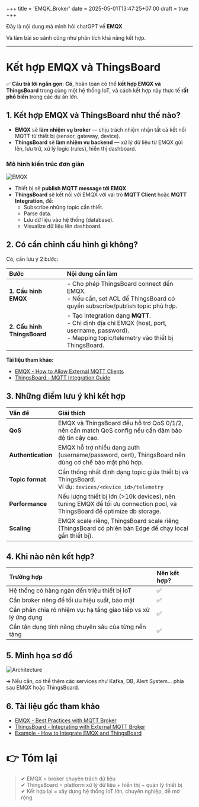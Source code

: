 +++
title = 'EMQK_Broker'
date = 2025-05-01T13:47:25+07:00
draft = true
+++

Đây là nội dung mà mình hỏi chatGPT về **EMQX**

Và làm bài so sánh cũng như phân tích khả năng kết hợp.

-------------------------------------------------------------
# Kết hợp EMQX và ThingsBoard

✅ **Câu trả lời ngắn gọn**: **Có**, hoàn toàn có thể **kết hợp EMQX và ThingsBoard** trong cùng một hệ thống IoT, và cách kết hợp này thực tế **rất phổ biến** trong các dự án lớn.

## 1. Kết hợp EMQX và ThingsBoard như thế nào?

- **EMQX** sẽ **làm nhiệm vụ broker** — chịu trách nhiệm nhận tất cả kết nối MQTT từ thiết bị (sensor, gateway, device).
- **ThingsBoard** sẽ **làm nhiệm vụ backend** — xử lý dữ liệu từ EMQX gửi lên, lưu trữ, xử lý logic (rules), hiển thị dashboard.

### Mô hình kiến trúc đơn giản

![EMQX](https://docs.emqx.com/assets/100m-benckmark.k0vOTtqJ.png)

- Thiết bị sẽ **publish MQTT message tới EMQX**.
- **ThingsBoard** sẽ kết nối với EMQX với vai trò **MQTT Client** hoặc **MQTT Integration**, để:
  - Subscribe những topic cần thiết.
  - Parse data.
  - Lưu dữ liệu vào hệ thống (database).
  - Visualize dữ liệu lên dashboard.

## 2. Có cần chỉnh cấu hình gì không?

Có, cần lưu ý 2 bước:

| Bước | Nội dung cần làm |
|:---|:---|
| **1. Cấu hình EMQX** | - Cho phép ThingsBoard connect đến EMQX.<br> - Nếu cần, set ACL để ThingsBoard có quyền subscribe/publish topic phù hợp. |
| **2. Cấu hình ThingsBoard** | - Tạo Integration dạng **MQTT**.<br> - Chỉ định địa chỉ EMQX (host, port, username, password).<br> - Mapping topic/telemetry vào thiết bị ThingsBoard. |

**Tài liệu tham khảo:**  
- [EMQX - How to Allow External MQTT Clients](https://www.emqx.io/docs/en/latest/mqtt/mqtt-connection.html)  
- [ThingsBoard - MQTT Integration Guide](https://thingsboard.io/docs/user-guide/integrations/mqtt/)

## 3. Những điểm lưu ý khi kết hợp

| Vấn đề | Giải thích |
|:---|:---|
| **QoS** | EMQX và ThingsBoard đều hỗ trợ QoS 0/1/2, nên cần match QoS config nếu cần đảm bảo độ tin cậy cao. |
| **Authentication** | EMQX hỗ trợ nhiều dạng auth (username/password, cert), ThingsBoard nên dùng cơ chế bảo mật phù hợp. |
| **Topic format** | Cần thống nhất định dạng topic giữa thiết bị và ThingsBoard.<br>Ví dụ: `devices/<device_id>/telemetry` |
| **Performance** | Nếu lượng thiết bị lớn (>10k devices), nên tuning EMQX để tối ưu connection pool, và ThingsBoard để optimize db storage. |
| **Scaling** | EMQX scale riêng, ThingsBoard scale riêng (ThingsBoard có phiên bản Edge để chạy local gần thiết bị). |

## 4. Khi nào nên kết hợp?

| Trường hợp | Nên kết hợp? |
|:---|:---|
| Hệ thống có hàng ngàn đến triệu thiết bị IoT | ✅ |
| Cần broker riêng để tối ưu hiệu suất, bảo mật | ✅ |
| Cần phân chia rõ nhiệm vụ: hạ tầng giao tiếp vs xử lý ứng dụng | ✅ |
| Cần tận dụng tính năng chuyên sâu của từng nền tảng | ✅ |

## 5. Minh họa sơ đồ

![Architecture](https://docs.emqx.com/assets/clickhouse_architecture.obob927B.png)

➔ Nếu cần, có thể thêm các services như Kafka, DB, Alert System... phía sau EMQX hoặc ThingsBoard.

## 6. Tài liệu gốc tham khảo

- [EMQX - Best Practices with MQTT Broker](https://www.emqx.io/docs/en/latest/best-practices/mqtt-best-practices.html)
- [ThingsBoard - Integrating with External MQTT Broker](https://thingsboard.io/docs/user-guide/integrations/mqtt/)
- [Example - How to Integrate EMQX and ThingsBoard](https://www.emqx.io/blog/integrate-thingsboard-with-emqx-mqtt-broker)

# 👉 Tóm lại

> ✔ EMQX = broker chuyên trách dữ liệu  
> ✔ ThingsBoard = platform xử lý dữ liệu + hiển thị + quản lý thiết bị  
> ✔ Kết hợp lại = xây dựng hệ thống IoT lớn, chuyên nghiệp, dễ mở rộng.



